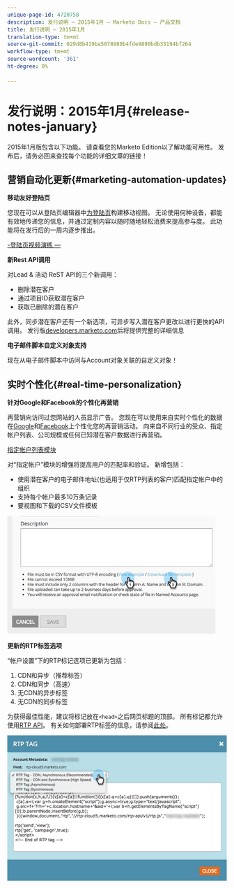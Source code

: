 ```yaml
---
unique-page-id: 4720758
description: 发行说明 — 2015年1月 — Marketo Docs — 产品文档
title: 发行说明 — 2015年1月
translation-type: tm+mt
source-git-commit: 029d8b419ba5078980b4fde9890bdb35194bf264
workflow-type: tm+mt
source-wordcount: '361'
ht-degree: 0%

---
```



# 发行说明：2015年1月{#release-notes-january}

2015年1月版包含以下功能。 请查看您的Marketo Edition以了解功能可用性。 发布后，请务必回来查找每个功能的详细文章的链接！

## 营销自动化更新{#marketing-automation-updates}

**移动友好登陆页**

您现在可以从登陆页编辑器中[为登陆页](/help/marketo/product-docs/demand-generation/landing-pages/free-form-landing-pages/add-a-mobile-view-for-your-free-form-landing-page.md)构建移动视图。 无论使用何种设备，都能有效地传递您的信息，并通过定制内容以随时随地轻松消费来提高参与度。 此功能将在发行后的一周内逐步推出。

[-登陆页视频演练 — ](https://youtu.be/aPQHlG2X6c0)

**新Rest API调用**

对Lead &amp; 活动 ReST API的三个新调用：

* 删除潜在客户
* 通过项目ID获取潜在客户
* 获取已删除的潜在客户

此外，同步潜在客户还有一个新选项，可异步写入潜在客户更改以进行更快的API调用。 发行版[developers.marketo.com](https://developers.marketo.com)后将提供完整的详细信息

**电子邮件脚本自定义对象支持**

现在从电子邮件脚本中访问与Account对象关联的自定义对象！

## 实时个性化{#real-time-personalization}

**针对Google和Facebook的个性化再营销**

再营销向访问过您网站的人员显示广告。 您现在可以使用来自实时个性化的数据在[Google](/help/marketo/product-docs/web-personalization/website-retargeting/personalized-remarketing-in-google.md)和[Facebook](/help/marketo/product-docs/web-personalization/website-retargeting/personalized-remarketing-in-facebook.md)上个性化您的再营销活动。 向来自不同行业的受众、指定帐户列表、公司规模或任何已知潜在客户数据进行再营销。

[指定帐户列表模块](/help/marketo/product-docs/web-personalization/account-based-web-marketing/create-a-new-account-list.md)

对“指定帐户”模块的增强将提高用户的匹配率和验证。 新增包括：

* 使用潜在客户的电子邮件地址(也适用于仅RTP列表的客户)匹配指定帐户中的组织
* 支持每个帐户最多10万条记录
* 要视图和下载的CSV文件模板

![](assets/image2015-1-14-11-3a12-3a16.png)

**更新的RTP标签选项**

“帐户设置”下的RTP标记选项已更新为包括：

1. CDN和异步（推荐标签）
1. CDN和同步（高速）
1. 无CDN的异步标签
1. 无CDN的同步标签

为获得最佳性能，建议将标记放在`<head>`之后网页标题的顶部。 所有标记都允许使用[RTP API](https://developers.marketo.com/documentation/websites/rtp-js-api/)。 有关如何部署RTP标签的信息，请参阅[此处](/help/marketo/product-docs/web-personalization/rtp-tag-implementation/deploy-the-rtp-javascript.md)。

![](assets/image2015-1-15-13-3a30-3a45.png)
